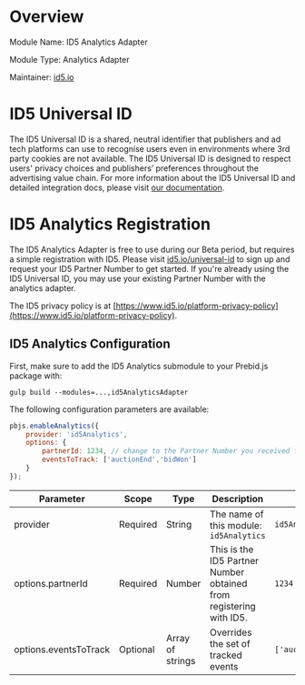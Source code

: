 # Overview
Module Name: ID5 Analytics Adapter

Module Type: Analytics Adapter

Maintainer: [id5.io](https://id5.io)

# ID5 Universal ID

The ID5 Universal ID is a shared, neutral identifier that publishers and ad tech platforms can use to recognise users even in environments where 3rd party cookies are not available. The ID5 Universal ID is designed to respect users' privacy choices and publishers’ preferences throughout the advertising value chain. For more information about the ID5 Universal ID and detailed integration docs, please visit [our documentation](https://support.id5.io/portal/en/kb/articles/prebid-js-user-id-module).

# ID5 Analytics Registration

The ID5 Analytics Adapter is free to use during our Beta period, but requires a simple registration with ID5. Please visit [id5.io/universal-id](https://id5.io/universal-id) to sign up and request your ID5 Partner Number to get started. If you're already using the ID5 Universal ID, you may use your existing Partner Number with the analytics adapter.

The ID5 privacy policy is at [https://www.id5.io/platform-privacy-policy](https://www.id5.io/platform-privacy-policy).

## ID5 Analytics Configuration

First, make sure to add the ID5 Analytics submodule to your Prebid.js package with:

```
gulp build --modules=...,id5AnalyticsAdapter
```

The following configuration parameters are available:

```javascript
pbjs.enableAnalytics({
    provider: 'id5Analytics',
    options: {
        partnerId: 1234, // change to the Partner Number you received from ID5
        eventsToTrack: ['auctionEnd','bidWon']
    }
});
```

| Parameter | Scope | Type | Description | Example |
| --- | --- | --- | --- | --- |
| provider | Required | String | The name of this module: `id5Analytics` | `id5Analytics` |
| options.partnerId | Required | Number | This is the ID5 Partner Number obtained from registering with ID5. | `1234` |
| options.eventsToTrack | Optional | Array of strings | Overrides the set of tracked events | `['auctionEnd','bidWon']` |
